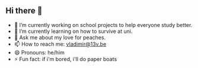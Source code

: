 ## Hi there 👋
- 🔭 I’m currently working on school projects to help everyone study better. 
- 🌱 I’m currently learning on how to survive at uni.
- 💬 Ask me about my love for peaches. 
- 📫 How to reach me: vladimir@13v.be
- 😄 Pronouns: he/him
- ⚡ Fun fact: if i'm bored, i'll do paper boats
<!--
**vl8d/vl8d** is a ✨ _special_ ✨ repository because its `README.md` (this file) appears on your GitHub profile.


- 🔭 I’m currently working on school projects to help everyone study better. 
- 🌱 I’m currently learning on how to survive at uni.
- 💬 Ask me about my love for peaches. 
- 📫 How to reach me: vladimir@13v.be
- 😄 Pronouns: he/him
- ⚡ Fun fact: if i'm bored, i'll do paper boats

